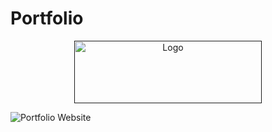 # Portfolio
<p align="center">
  <a href="">
    <img src="./public/logo.png" alt="Logo" width="300" height="100">
  </a>

![Portfolio Website](https://i.ibb.co/cXX630L/Amodi-screenshot.png)
